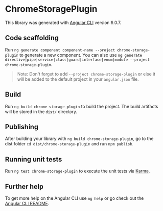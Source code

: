 # ChromeStoragePlugin

This library was generated with [Angular CLI](https://github.com/angular/angular-cli) version 9.0.7.

## Code scaffolding

Run `ng generate component component-name --project chrome-storage-plugin` to generate a new component. You can also use `ng generate directive|pipe|service|class|guard|interface|enum|module --project chrome-storage-plugin`.
> Note: Don't forget to add `--project chrome-storage-plugin` or else it will be added to the default project in your `angular.json` file. 

## Build

Run `ng build chrome-storage-plugin` to build the project. The build artifacts will be stored in the `dist/` directory.

## Publishing

After building your library with `ng build chrome-storage-plugin`, go to the dist folder `cd dist/chrome-storage-plugin` and run `npm publish`.

## Running unit tests

Run `ng test chrome-storage-plugin` to execute the unit tests via [Karma](https://karma-runner.github.io).

## Further help

To get more help on the Angular CLI use `ng help` or go check out the [Angular CLI README](https://github.com/angular/angular-cli/blob/master/README.md).
